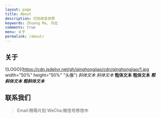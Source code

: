 ```yaml
---
layout: page
title: About
description: 打码改变世界
keywords: Zhuang Ma, 马壮
comments: true
menu: 关于
permalink: /about/
---
```


## 关于
![LOGO](https://cdn.jsdelivr.net/gh/qinghongjiao/cdn/qinghongjiao/1.jpg  width="50%" height="50%" "头像")
*斜体文本*
_斜体文本_
**粗体文本**
__粗体文本__
***粗斜体文本***
___粗斜体文本___

## 联系我们
> Email:稍等片刻
> WeCha:微信号修改中
